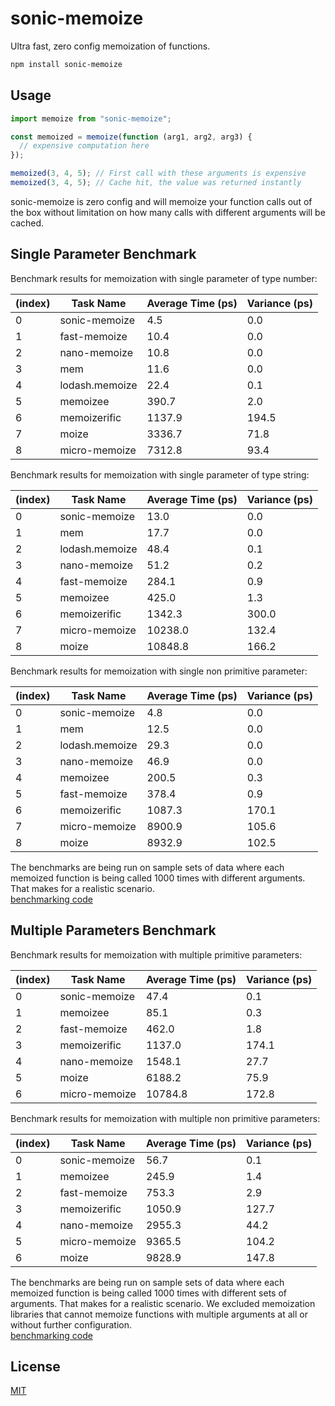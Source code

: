 # sonic-memoize

Ultra fast, zero config memoization of functions.

```bash
npm install sonic-memoize
```

## Usage

```js
import memoize from "sonic-memoize";

const memoized = memoize(function (arg1, arg2, arg3) {
  // expensive computation here
});

memoized(3, 4, 5); // First call with these arguments is expensive
memoized(3, 4, 5); // Cache hit, the value was returned instantly
```

sonic-memoize is zero config and will memoize your function calls out of the box without limitation on how many calls with different arguments will be cached.

## Single Parameter Benchmark

Benchmark results for memoization with single parameter of type number:

| (index) | Task Name      | Average Time (ps) | Variance (ps) |
| ------- | -------------- | ----------------- | ------------- |
| 0       | sonic-memoize  | 4.5               | 0.0           |
| 1       | fast-memoize   | 10.4              | 0.0           |
| 2       | nano-memoize   | 10.8              | 0.0           |
| 3       | mem            | 11.6              | 0.0           |
| 4       | lodash.memoize | 22.4              | 0.1           |
| 5       | memoizee       | 390.7             | 2.0           |
| 6       | memoizerific   | 1137.9            | 194.5         |
| 7       | moize          | 3336.7            | 71.8          |
| 8       | micro-memoize  | 7312.8            | 93.4          |

Benchmark results for memoization with single parameter of type string:

| (index) | Task Name      | Average Time (ps) | Variance (ps) |
| ------- | -------------- | ----------------- | ------------- |
| 0       | sonic-memoize  | 13.0              | 0.0           |
| 1       | mem            | 17.7              | 0.0           |
| 2       | lodash.memoize | 48.4              | 0.1           |
| 3       | nano-memoize   | 51.2              | 0.2           |
| 4       | fast-memoize   | 284.1             | 0.9           |
| 5       | memoizee       | 425.0             | 1.3           |
| 6       | memoizerific   | 1342.3            | 300.0         |
| 7       | micro-memoize  | 10238.0           | 132.4         |
| 8       | moize          | 10848.8           | 166.2         |

Benchmark results for memoization with single non primitive parameter:

| (index) | Task Name      | Average Time (ps) | Variance (ps) |
| ------- | -------------- | ----------------- | ------------- |
| 0       | sonic-memoize  | 4.8               | 0.0           |
| 1       | mem            | 12.5              | 0.0           |
| 2       | lodash.memoize | 29.3              | 0.0           |
| 3       | nano-memoize   | 46.9              | 0.0           |
| 4       | memoizee       | 200.5             | 0.3           |
| 5       | fast-memoize   | 378.4             | 0.9           |
| 6       | memoizerific   | 1087.3            | 170.1         |
| 7       | micro-memoize  | 8900.9            | 105.6         |
| 8       | moize          | 8932.9            | 102.5         |

The benchmarks are being run on sample sets of data where each memoized function is being called 1000 times with different arguments. That makes for a realistic scenario.<br>
[benchmarking code](./benchmark/index.ts)

## Multiple Parameters Benchmark

Benchmark results for memoization with multiple primitive parameters:

| (index) | Task Name     | Average Time (ps) | Variance (ps) |
| ------- | ------------- | ----------------- | ------------- |
| 0       | sonic-memoize | 47.4              | 0.1           |
| 1       | memoizee      | 85.1              | 0.3           |
| 2       | fast-memoize  | 462.0             | 1.8           |
| 3       | memoizerific  | 1137.0            | 174.1         |
| 4       | nano-memoize  | 1548.1            | 27.7          |
| 5       | moize         | 6188.2            | 75.9          |
| 6       | micro-memoize | 10784.8           | 172.8         |

Benchmark results for memoization with multiple non primitive parameters:

| (index) | Task Name     | Average Time (ps) | Variance (ps) |
| ------- | ------------- | ----------------- | ------------- |
| 0       | sonic-memoize | 56.7              | 0.1           |
| 1       | memoizee      | 245.9             | 1.4           |
| 2       | fast-memoize  | 753.3             | 2.9           |
| 3       | memoizerific  | 1050.9            | 127.7         |
| 4       | nano-memoize  | 2955.3            | 44.2          |
| 5       | micro-memoize | 9365.5            | 104.2         |
| 6       | moize         | 9828.9            | 147.8         |

The benchmarks are being run on sample sets of data where each memoized function is being called 1000 times with different sets of arguments. That makes for a realistic scenario.
We excluded memoization libraries that cannot memoize functions with multiple arguments at all or without further configuration.<br>
[benchmarking code](./benchmark/index.ts)

## License

[MIT](./LICENSE)
